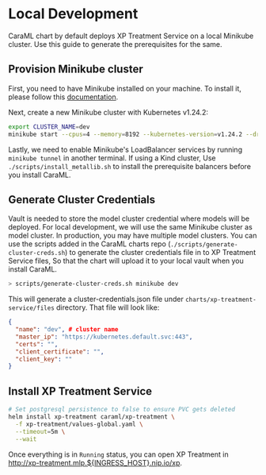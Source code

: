 # Local Development

CaraML chart by default deploys XP Treatment Service on a local Minikube cluster. Use this guide to generate the prerequisites for the same.

## Provision Minikube cluster

First, you need to have Minikube installed on your machine. To install it, please follow this [documentation](https://minikube.sigs.k8s.io/docs/start/).

Next, create a new Minikube cluster with Kubernetes v1.24.2:

```bash
export CLUSTER_NAME=dev
minikube start --cpus=4 --memory=8192 --kubernetes-version=v1.24.2 --driver=virtualbox
```

Lastly, we need to enable Minikube's LoadBalancer services by running `minikube tunnel` in another terminal.
If using a Kind cluster, Use `./scripts/install_metallib.sh` to install the prerequisite balancers before you install CaraML.

## Generate Cluster Credentials

Vault is needed to store the model cluster credential where models will be deployed. For local development, we will use the same Minikube cluster as model cluster. In production, you may have multiple model clusters. You can use the scripts added in the CaraML charts repo (`./scripts/generate-cluster-creds.sh`) to generate the cluster credentials file in to XP Treatment Service files, So that the chart will upload it to your local vault when you install CaraML.

```bash
> scripts/generate-cluster-creds.sh minikube dev
```

This will generate a cluster-credentials.json file under `charts/xp-treatment-service/files` directory. That file will look like:

```json
{
  "name": "dev", # cluster name
  "master_ip": "https://kubernetes.default.svc:443",
  "certs": "",
  "client_certificate": "",
  "client_key": ""
}
```

## Install XP Treatment Service

```bash
# Set postgresql persistence to false to ensure PVC gets deleted
helm install xp-treatment caraml/xp-treatment \
  -f xp-treatment/values-global.yaml \
  --timeout=5m \
  --wait
```

Once everything is in `Running` status, you can open XP Treatment in <http://xp-treatment.mlp.${INGRESS_HOST}.nip.io/xp>.
